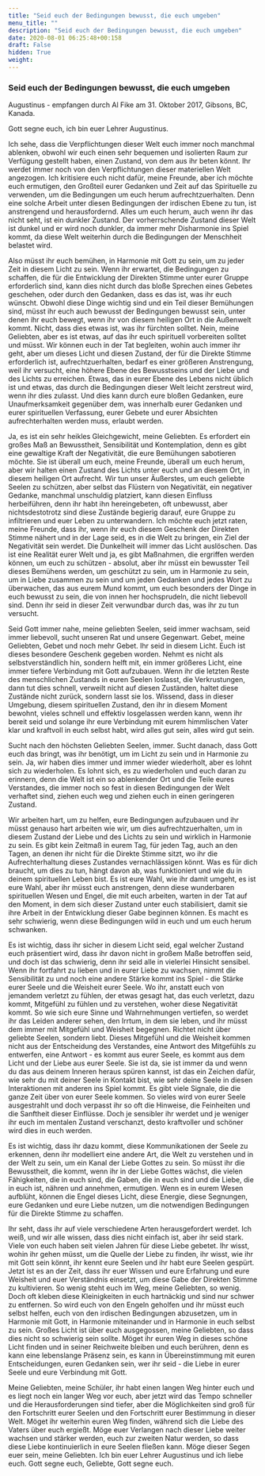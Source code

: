 ```yaml
---
title: "Seid euch der Bedingungen bewusst, die euch umgeben"
menu_title: ""
description: "Seid euch der Bedingungen bewusst, die euch umgeben"
date: 2020-08-01 06:25:48+00:158
draft: False
hidden: True
weight:
---
```

### Seid euch der Bedingungen bewusst, die euch umgeben

Augustinus - empfangen durch Al Fike am 31. Oktober 2017, Gibsons, BC, Kanada.

Gott segne euch, ich bin euer Lehrer Augustinus.

Ich sehe, dass die Verpflichtungen dieser Welt euch immer noch manchmal ablenken, obwohl wir euch einen sehr bequemen und isolierten Raum zur Verfügung gestellt haben, einen Zustand, von dem aus ihr beten könnt. Ihr werdet immer noch von den Verpflichtungen dieser materiellen Welt angezogen. Ich kritisiere euch nicht dafür, meine Freunde, aber ich möchte euch ermutigen, den Großteil eurer Gedanken und Zeit auf das Spirituelle zu verwenden, um die Bedingungen um euch herum aufrechtzuerhalten. Denn eine solche Arbeit unter diesen Bedingungen der irdischen Ebene zu tun, ist anstrengend und herausfordernd. Alles um euch herum, auch wenn ihr das nicht seht, ist ein dunkler Zustand. Der vorherrschende Zustand dieser Welt ist dunkel und er wird noch dunkler, da immer mehr Disharmonie ins Spiel kommt, da diese Welt weiterhin durch die Bedingungen der Menschheit belastet wird.

Also müsst ihr euch bemühen, in Harmonie mit Gott zu sein, um zu jeder Zeit in diesem Licht zu sein. Wenn ihr erwartet, die Bedingungen zu schaffen, die für die Entwicklung der Direkten Stimme unter eurer Gruppe erforderlich sind, kann dies nicht durch das bloße Sprechen eines Gebetes geschehen, oder durch den Gedanken, dass es das ist, was ihr euch wünscht. Obwohl diese Dinge wichtig sind und ein Teil dieser Bemühungen sind, müsst ihr euch auch bewusst der Bedingungen bewusst sein, unter denen ihr euch bewegt, wenn ihr von diesem heiligen Ort in die Außenwelt kommt. Nicht, dass dies etwas ist, was ihr fürchten solltet. Nein, meine Geliebten, aber es ist etwas, auf das ihr euch spirituell vorbereiten solltet und müsst. Wir können euch in der Tat begleiten, wohin auch immer ihr geht, aber um dieses Licht und diesen Zustand, der für die Direkte Stimme erforderlich ist, aufrechtzuerhalten, bedarf es einer größeren Anstrengung, weil ihr versucht, eine höhere Ebene des Bewusstseins und der Liebe und des Lichts zu erreichen. Etwas, das in eurer Ebene des Lebens nicht üblich ist und etwas, das durch die Bedingungen dieser Welt leicht zerstreut wird, wenn ihr dies zulasst. Und dies kann durch eure bloßen Gedanken, eure Unaufmerksamkeit gegenüber dem, was innerhalb eurer Gedanken und eurer spirituellen Verfassung, eurer Gebete und eurer Absichten aufrechterhalten werden muss, erlaubt werden.

Ja, es ist ein sehr heikles Gleichgewicht, meine Geliebten. Es erfordert ein großes Maß an Bewusstheit, Sensibilität und Kontemplation, denn es gibt eine gewaltige Kraft der Negativität, die eure Bemühungen sabotieren möchte. Sie ist überall um euch, meine Freunde, überall um euch herum, aber wir halten einen Zustand des Lichts unter euch und an diesem Ort, in diesem heiligen Ort aufrecht. Wir tun unser Äußerstes, um euch geliebte Seelen zu schützen, aber selbst das Flüstern von Negativität, ein negativer Gedanke, manchmal unschuldig platziert, kann diesen Einfluss herbeiführen, denn ihr habt ihn hereingebeten, oft unbewusst, aber nichtsdestotrotz sind diese Zustände begierig darauf, eure Gruppe zu infiltrieren und euer Leben zu unterwandern. Ich möchte euch jetzt raten, meine Freunde, dass ihr, wenn ihr euch diesem Geschenk der Direkten Stimme nähert und in der Lage seid, es in die Welt zu bringen, ein Ziel der Negativität sein werdet. Die Dunkelheit will immer das Licht auslöschen. Das ist eine Realität eurer Welt und ja, es gibt Maßnahmen, die ergriffen werden können, um euch zu schützen - absolut, aber ihr müsst ein bewusster Teil dieses Bemühens werden, um geschützt zu sein, um in Harmonie zu sein, um in Liebe zusammen zu sein und um jeden Gedanken und jedes Wort zu überwachen, das aus eurem Mund kommt, um euch besonders der Dinge in euch bewusst zu sein, die von innen her hochsprudeln, die nicht liebevoll sind. Denn ihr seid in dieser Zeit verwundbar durch das, was ihr zu tun versucht.

Seid Gott immer nahe, meine geliebten Seelen, seid immer wachsam, seid immer liebevoll, sucht unseren Rat und unsere Gegenwart. Gebet, meine Geliebten, Gebet und noch mehr Gebet. Ihr seid in diesem Licht. Euch ist dieses besondere Geschenk gegeben worden. Nehmt es nicht als selbstverständlich hin, sondern helft mit, ein immer größeres Licht, eine immer tiefere Verbindung mit Gott aufzubauen. Wenn ihr die letzten Reste des menschlichen Zustands in euren Seelen loslasst, die Verkrustungen, dann tut dies schnell, verweilt nicht auf diesen Zuständen, haltet diese Zustände nicht zurück, sondern lasst sie los. Wissend, dass in dieser Umgebung, diesem spirituellen Zustand, den ihr in diesem Moment bewohnt, vieles schnell und effektiv losgelassen werden kann, wenn ihr bereit seid und solange ihr eure Verbindung mit eurem himmlischen Vater klar und kraftvoll in euch selbst habt, wird alles gut sein, alles wird gut sein.

Sucht nach den höchsten Geliebten Seelen, immer. Sucht danach, dass Gott euch das bringt, was ihr benötigt, um im Licht zu sein und in Harmonie zu sein. Ja, wir haben dies immer und immer wieder wiederholt, aber es lohnt sich zu wiederholen. Es lohnt sich, es zu wiederholen und euch daran zu erinnern, denn die Welt ist ein so ablenkender Ort und die Teile eures Verstandes, die immer noch so fest in diesen Bedingungen der Welt verhaftet sind, ziehen euch weg und ziehen euch in einen geringeren Zustand.

Wir arbeiten hart, um zu helfen, eure Bedingungen aufzubauen und ihr müsst genauso hart arbeiten wie wir, um dies aufrechtzuerhalten, um in diesem Zustand der Liebe und des Lichts zu sein und wirklich in Harmonie zu sein. Es gibt kein Zeitmaß in eurem Tag, für jeden Tag, auch an den Tagen, an denen ihr nicht für die Direkte Stimme sitzt, wo ihr die Aufrechterhaltung dieses Zustandes vernachlässigen könnt. Was es für dich braucht, um dies zu tun, hängt davon ab, was funktioniert und wie du in deinem spirituellen Leben bist. Es ist eure Wahl, wie ihr damit umgeht, es ist eure Wahl, aber ihr müsst euch anstrengen, denn diese wunderbaren spirituellen Wesen und Engel, die mit euch arbeiten, warten in der Tat auf den Moment, in dem sich dieser Zustand unter euch stabilisiert, damit sie ihre Arbeit in der Entwicklung dieser Gabe beginnen können. Es macht es sehr schwierig, wenn diese Bedingungen wild in euch und um euch herum schwanken.

Es ist wichtig, dass ihr sicher in diesem Licht seid, egal welcher Zustand euch präsentiert wird, dass ihr davon nicht in großem Maße betroffen seid, und doch ist das schwierig, denn ihr seid alle in vielerlei Hinsicht sensibel. Wenn ihr fortfahrt zu lieben und in eurer Liebe zu wachsen, nimmt die Sensibilität zu und noch eine andere Stärke kommt ins Spiel - die Stärke eurer Seele und die Weisheit eurer Seele. Wo ihr, anstatt euch von jemandem verletzt zu fühlen, der etwas gesagt hat, das euch verletzt, dazu kommt, Mitgefühl zu fühlen und zu verstehen, woher diese Negativität kommt. So wie sich eure Sinne und Wahrnehmungen vertiefen, so werdet ihr das Leiden anderer sehen, den Irrtum, in dem sie leben, und ihr müsst dem immer mit Mitgefühl und Weisheit begegnen. Richtet nicht über geliebte Seelen, sondern liebt. Dieses Mitgefühl und die Weisheit kommen nicht aus der Entscheidung des Verstandes, eine Antwort des Mitgefühls zu entwerfen, eine Antwort - es kommt aus eurer Seele, es kommt aus dem Licht und der Liebe aus eurer Seele. Sie ist da, sie ist immer da und wenn du das aus deinem Inneren heraus spüren kannst, ist das ein Zeichen dafür, wie sehr du mit deiner Seele in Kontakt bist, wie sehr deine Seele in diesen Interaktionen mit anderen ins Spiel kommt. Es gibt viele Signale, die die ganze Zeit über von eurer Seele kommen. So vieles wird von eurer Seele ausgestrahlt und doch verpasst ihr so oft die Hinweise, die Feinheiten und die Sanftheit dieser Einflüsse. Doch je sensibler ihr werdet und je weniger ihr euch im mentalen Zustand verschanzt, desto kraftvoller und schöner wird dies in euch werden.

Es ist wichtig, dass ihr dazu kommt, diese Kommunikationen der Seele zu erkennen, denn ihr modelliert eine andere Art, die Welt zu verstehen und in der Welt zu sein, um ein Kanal der Liebe Gottes zu sein. So müsst ihr die Bewusstheit, die kommt, wenn ihr in der Liebe Gottes wächst, die vielen Fähigkeiten, die in euch sind, die Gaben, die in euch sind und die Liebe, die in euch ist, nähren und annehmen, ermutigen. Wenn es in eurem Wesen aufblüht, können die Engel dieses Licht, diese Energie, diese Segnungen, eure Gedanken und eure Liebe nutzen, um die notwendigen Bedingungen für die Direkte Stimme zu schaffen.

Ihr seht, dass ihr auf viele verschiedene Arten herausgefordert werdet. Ich weiß, und wir alle wissen, dass dies nicht einfach ist, aber ihr seid stark. Viele von euch haben seit vielen Jahren für diese Liebe gebetet. Ihr wisst, wohin ihr gehen müsst, um die Quelle der Liebe zu finden, ihr wisst, wie ihr mit Gott sein könnt, ihr kennt eure Seelen und ihr habt eure Seelen gespürt. Jetzt ist es an der Zeit, dass ihr euer Wissen und eure Erfahrung und eure Weisheit und euer Verständnis einsetzt, um diese Gabe der Direkten Stimme zu kultivieren. So wenig steht euch im Weg, meine Geliebten, so wenig. Doch oft kleben diese Kleinigkeiten in euch hartnäckig und sind nur schwer zu entfernen. So wird euch von den Engeln geholfen und ihr müsst euch selbst helfen, euch von den irdischen Bedingungen abzusetzen, um in Harmonie mit Gott, in Harmonie miteinander und in Harmonie in euch selbst zu sein. Großes Licht ist über euch ausgegossen, meine Geliebten, so dass dies nicht so schwierig sein sollte. Möget ihr euren Weg in dieses schöne Licht finden und in seiner Reichweite bleiben und euch berühren, denn es kann eine lebenslange Präsenz sein, es kann in Übereinstimmung mit euren Entscheidungen, euren Gedanken sein, wer ihr seid - die Liebe in eurer Seele und eure Verbindung mit Gott.

Meine Geliebten, meine Schüler, ihr habt einen langen Weg hinter euch und es liegt noch ein langer Weg vor euch, aber jetzt wird das Tempo schneller und die Herausforderungen sind tiefer, aber die Möglichkeiten sind groß für den Fortschritt eurer Seelen und den Fortschritt eurer Bestimmung in dieser Welt. Möget ihr weiterhin euren Weg finden, während sich die Liebe des Vaters über euch ergießt. Möge euer Verlangen nach dieser Liebe weiter wachsen und stärker werden, euch zur zweiten Natur werden, so dass diese Liebe kontinuierlich in eure Seelen fließen kann. Möge dieser Segen euer sein, meine Geliebten. Ich bin euer Lehrer Augustinus und ich liebe euch. Gott segne euch, Geliebte, Gott segne euch.
